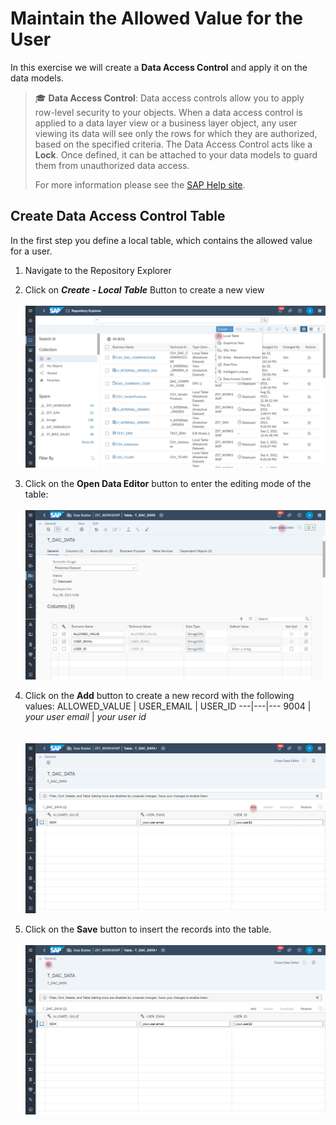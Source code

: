 # Maintain the Allowed Value for the User 

In this exercise we will create a **Data Access Control** and apply it on the data models. 
>:mortar_board: **Data Access Control**: Data access controls allow you to apply row-level security to your objects. When a data access control is applied to a data layer view or a business layer object, any user viewing its data will see only the rows for which they are authorized, based on the specified criteria. The Data Access Control acts like a **Lock**. Once defined, it can be attached to your data models to guard them from unauthorized data access.
>
>For more information please see the [SAP Help site](https://help.sap.com/viewer/c8a54ee704e94e15926551293243fd1d/cloud/en-US/a032e51c730147c7a1fcac125b4cfe14.html).
 

## Create Data Access Control Table
In the first step you define a local table, which contains the allowed value for a user.

1. Navigate to the Repository Explorer
2. Click on _**Create - Local Table**_ Button to create a new view
  <br><br>![](../images/create_dac_table_01.png)

  

1. Click on the **Open Data Editor** button to enter the editing mode of the table:
  <br><br>![](../images/create_dac_table_05.png)
2. Click on the **Add** button to create a new record with the following values:
   ALLOWED_VALUE | USER_EMAIL | USER_ID
   ---|---|---
   9004 | _your user email_ | _your user id_  
  <br><br>![](../images/create_dac_table_06.png)

3. Click on the **Save** button to insert the records into the table.
  <br><br>![](../images/create_dac_table_07.png)
